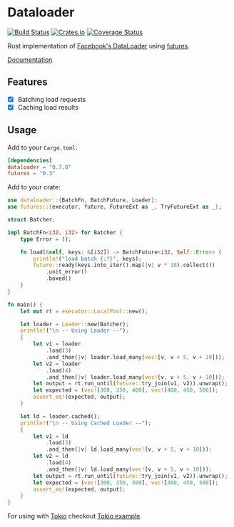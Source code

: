 # Dataloader

[![Build Status](https://travis-ci.org/cksac/dataloader-rs.svg?branch=master)](https://travis-ci.org/cksac/dataloader-rs)
[![Crates.io](https://img.shields.io/crates/v/dataloader.svg)](https://crates.io/crates/dataloader)
[![Coverage Status](https://coveralls.io/repos/github/cksac/dataloader-rs/badge.svg?branch=master)](https://coveralls.io/github/cksac/dataloader-rs?branch=master)

Rust implementation of [Facebook's DataLoader](https://github.com/facebook/dataloader) using [futures](https://docs.rs/futures-preview).

[Documentation](https://docs.rs/dataloader)

## Features

* [x] Batching load requests
* [x] Caching load results

## Usage

Add to your `Cargo.toml`:
```toml
[dependencies]
dataloader = "0.7.0"
futures = "0.3"
```

Add to your crate:
```rust
use dataloader::{BatchFn, BatchFuture, Loader};
use futures::{executor, future, FutureExt as _, TryFutureExt as _};

struct Batcher;

impl BatchFn<i32, i32> for Batcher {
    type Error = ();

    fn load(&self, keys: &[i32]) -> BatchFuture<i32, Self::Error> {
        println!("load batch {:?}", keys);
        future::ready(keys.into_iter().map(|v| v * 10).collect())
            .unit_error()
            .boxed()
    }
}

fn main() {
    let mut rt = executor::LocalPool::new();

    let loader = Loader::new(Batcher);
    println!("\n -- Using Loader --");
    {
        let v1 = loader
            .load(3)
            .and_then(|v| loader.load_many(vec![v, v + 5, v + 10]));
        let v2 = loader
            .load(4)
            .and_then(|v| loader.load_many(vec![v, v + 5, v + 10]));
        let output = rt.run_until(future::try_join(v1, v2)).unwrap();
        let expected = (vec![300, 350, 400], vec![400, 450, 500]);
        assert_eq!(expected, output);
    }

    let ld = loader.cached();
    println!("\n -- Using Cached Loader --");
    {
        let v1 = ld
            .load(3)
            .and_then(|v| ld.load_many(vec![v, v + 5, v + 10]));
        let v2 = ld
            .load(4)
            .and_then(|v| ld.load_many(vec![v, v + 5, v + 10]));
        let output = rt.run_until(future::try_join(v1, v2)).unwrap();
        let expected = (vec![300, 350, 400], vec![400, 450, 500]);
        assert_eq!(expected, output);
    }
}
```

For using with [Tokio](https://docs.rs/tokio) checkout [Tokio example](examples/tokio.rs).
